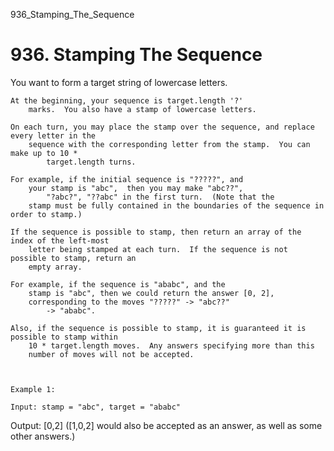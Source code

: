 936_Stamping_The_Sequence
# 936. Stamping The Sequence

You want to form a target string of lowercase letters.

    At the beginning, your sequence is target.length '?'
        marks.  You also have a stamp of lowercase letters.

    On each turn, you may place the stamp over the sequence, and replace every letter in the
        sequence with the corresponding letter from the stamp.  You can make up to 10 *
            target.length turns.

    For example, if the initial sequence is "?????", and
        your stamp is "abc",  then you may make "abc??",
            "?abc?", "??abc" in the first turn.  (Note that the
        stamp must be fully contained in the boundaries of the sequence in order to stamp.)

    If the sequence is possible to stamp, then return an array of the index of the left-most
        letter being stamped at each turn.  If the sequence is not possible to stamp, return an
        empty array.

    For example, if the sequence is "ababc", and the
        stamp is "abc", then we could return the answer [0, 2],
        corresponding to the moves "?????" -> "abc??"
            -> "ababc".

    Also, if the sequence is possible to stamp, it is guaranteed it is possible to stamp within
        10 * target.length moves.  Any answers specifying more than this
        number of moves will not be accepted.

     

    Example 1:

    Input: stamp = "abc", target = "ababc"
Output: [0,2]
([1,0,2] would also be accepted as an answer, as well as some other answers.)